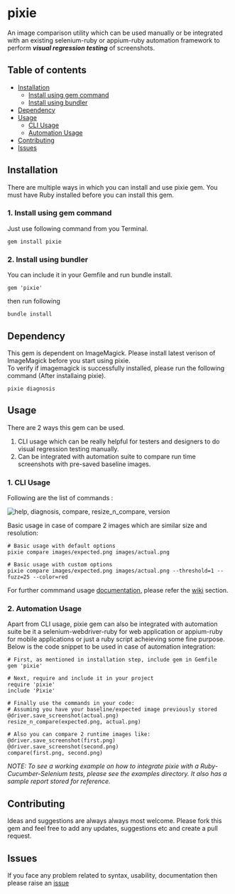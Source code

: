 # pixie

An image comparison utility which can be used manually or be integrated with an existing selenium-ruby or appium-ruby automation framework to perform __*visual regression testing*__ of screenshots.


## Table of contents
- [Installation](#installation)  
    - [Install using gem command](#gem)    
    - [Install using bundler](#bundler)
- [Dependency](#dependency)
- [Usage](#usage)
    - [CLI Usage](#cli)
    - [Automation Usage](#automation)
- [Contributing](#contributing)   
- [Issues](#issues)     
    

## Installation  
There are multiple ways in which you can install and use pixie gem.
You must have Ruby installed before you can install this gem.   

### <a name="gem" /> 1. Install using gem command 
Just use following command from you Terminal.   
``` 
gem install pixie 
```
   
### <a name="bundler" /> 2. Install using bundler    
You can include it in your Gemfile and run bundle install.     
``` 
gem 'pixie' 
```   
then run following   
```   
bundle install   
```  

## Dependency   
This gem is dependent on ImageMagick. Please install latest verison of ImageMagick before you start using pixie.   
To verify if imagemagick is successfully installed, please run the following command (After installaing pixie).   
```   
pixie diagnosis 
```    
   
## Usage   
There are 2 ways this gem can be used. 
1. CLI usage which can be really helpful for testers and designers to do visual regression testing manually.
2. Can be integrated with automation suite to compare run time screenshots with pre-saved baseline images.  

### <a name="cli"></a> 1. CLI Usage
Following are the list of commands :  
    
![help, diagnosis, compare, resize_n_compare, version](https://github.com/krupani/pixie/blob/master/images/pixie_commands.png)    

Basic usage in case of compare 2 images which are similar size and resolution:   
```   
# Basic usage with default options    
pixie compare images/expected.png images/actual.png    

# Basic usage with custom options
pixie compare images/expected.png images/actual.png --threshold=1 --fuzz=25 --color=red

```   
    
For further commmand usage [documentation](https://github.com/krupani/pixie/wiki), please refer the [wiki](https://github.com/krupani/pixie/wiki) section.    

### <a name="automation"></a> 2. Automation Usage    
Apart from CLI usage, pixie gem can also be integrated with automation suite be it a selenium-webdriver-ruby for web application or appium-ruby for mobile applications or just a ruby script acheieving some fine purpose.     
Below is the code snippet to be used in case of automation integration:

```
# First, as mentioned in installation step, include gem in Gemfile
gem 'pixie'        
    
# Next, require and include it in your project
require 'pixie'    
include 'Pixie'     

# Finally use the commands in your code:    
# Assuming you have your baseline/expected image previously stored
@driver.save_screenshot(actual.png)
resize_n_compare(expected.png, actual.png)

# Also you can compare 2 runtime images like:
@driver.save_screenshot(first.png)
@driver.save_screenshot(second.png)
compare(first.png, second.png)

```

_NOTE: To see a working example on how to integrate pixie with a Ruby-Cucumber-Selenium tests, please see the examples directory. It also has a sample report stored for reference._

## Contributing   
Ideas and suggestions are always always most welcome. Please fork this gem and feel free to add any updates, suggestions etc and create a pull request.  

## Issues
If you face any problem related to syntax, usability, documentation then please raise an [issue](https://github.com/krupani/pixie/issues)    
